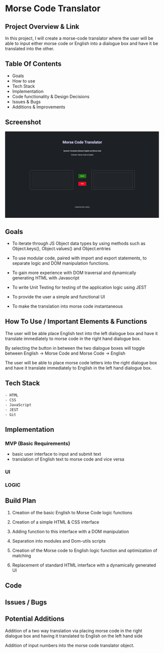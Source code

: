 

# Morse Code Translator

## Project Overview & Link

In this project, I will create a morse-code translator where the user will be able to input either morse code or English into a dialogue box and have it be translated into the other.


## Table Of Contents
- Goals
- How to use
- Tech Stack
- Implementation
- Code functionality & Design Decisions
- Issues & Bugs
- Additions & Improvements


## Screenshot

![Screenshot](images/screenshot.png)


## Goals

- To iterate through JS Object data types by using methods such as Object.keys(), Object.values() and Object.entries

- To use modular code, paired with import and export statements, to separate logic and DOM manipulation functions. 

- To gain more experience with DOM traversal and dynamically generating HTML with Javascript 

- To write Unit Testing for testing of the application logic using JEST

- To provide the user a simple and functional UI 

- To make the translation into morse code instantaneous 



## How To Use / Important Elements & Functions

The user will be able place English text into the left dialogue box and have it translate immediately to morse code in the right hand dialogue box.

By selecting the button in between the two dialogue boxes will toggle between English -> Morse Code and Morse Code -> English

The user will be able to place morse code letters into the right dialogue box and have it translate immediately to English in the left hand dialogue box.



## Tech Stack
    - HTML
    - CSS
    - JavaScript
    - JEST
    - Git 


## Implementation

### MVP (Basic Requirements)
- basic user interface to input and submit text
- translation of English text to morse code and vice versa
    
### UI

### LOGIC 



## Build Plan

1) Creation of the basic English to Morse Code logic functions

2) Creation of a simple HTML & CSS interface

3) Adding function to this interface with a DOM manipulation

4) Separation into modules and Dom-utils scripts

5) Creation of the Morse code to English logic function and optimization of matching

6) Replacement of standard HTML interface with a dynamically generated UI

## Code

## Issues / Bugs

## Potential Additions

Addition of a two way translation via placing morse code in the right dialogue box and having it translated to English on the left hand side

Addition of input numbers into the morse code translator object.

